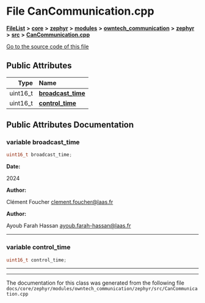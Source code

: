 

# File CanCommunication.cpp



[**FileList**](files.md) **>** [**core**](dir_771164b9325b04f1442f7a3ffa8ecb89.md) **>** [**zephyr**](dir_09002e7ce91f09aeb040dfd1861a47f4.md) **>** [**modules**](dir_6d0fb8ab814c517e7f155fb837e32f72.md) **>** [**owntech\_communication**](dir_c4fe9b0224a9586dd317852c3c5604f8.md) **>** [**zephyr**](dir_ed8beaa694e779377b0049b01e5ade22.md) **>** [**src**](dir_1a412f239039e530bef8001f48cd80a4.md) **>** [**CanCommunication.cpp**](CanCommunication_8cpp.md)

[Go to the source code of this file](CanCommunication_8cpp_source.md)
























## Public Attributes

| Type | Name |
| ---: | :--- |
|  uint16\_t | [**broadcast\_time**](#variable-broadcast_time)  <br> |
|  uint16\_t | [**control\_time**](#variable-control_time)  <br> |












































## Public Attributes Documentation




### variable broadcast\_time 


```C++
uint16_t broadcast_time;
```





**Date:**

2024




**Author:**

Clément Foucher [clement.foucher@laas.fr](mailto:clement.foucher@laas.fr) 




**Author:**

Ayoub Farah Hassan [ayoub.farah-hassan@laas.fr](mailto:ayoub.farah-hassan@laas.fr) 





        

<hr>



### variable control\_time 

```C++
uint16_t control_time;
```




<hr>

------------------------------
The documentation for this class was generated from the following file `docs/core/zephyr/modules/owntech_communication/zephyr/src/CanCommunication.cpp`

